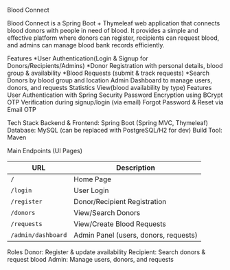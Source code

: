 
Blood Connect

Blood Connect is a Spring Boot + Thymeleaf web application that connects blood donors with people in need of blood.
It provides a simple and effective platform where donors can register, recipients can request blood, and admins can manage blood bank records efficiently.

Features
*User Authentication(Login & Signup for Donors/Recipients/Admins)
*Donor Registration with personal details, blood group & availability
*Blood Requests (submit & track requests)
*Search Donors by blood group and location
Admin Dashboard to manage users, donors, and requests
Statistics View(blood availability by type)
Features
User Authentication with Spring Security
Password Encryption using BCrypt
OTP Verification during signup/login (via email)
Forgot Password & Reset via Email OTP

Tech Stack
Backend & Frontend: Spring Boot (Spring MVC, Thymeleaf)
Database: MySQL (can be replaced with PostgreSQL/H2 for dev)
Build Tool: Maven

 Main Endpoints (UI Pages)

| URL                | Description                           |
| ------------------ | ------------------------------------- |
| `/`                | Home Page                             |
| `/login`           | User Login                            |
| `/register`        | Donor/Recipient Registration          |
| `/donors`          | View/Search Donors                    |
| `/requests`        | View/Create Blood Requests            |
| `/admin/dashboard` | Admin Panel (users, donors, requests) |

Roles
Donor: Register & update availability
Recipient: Search donors & request blood
Admin: Manage users, donors, and requests




